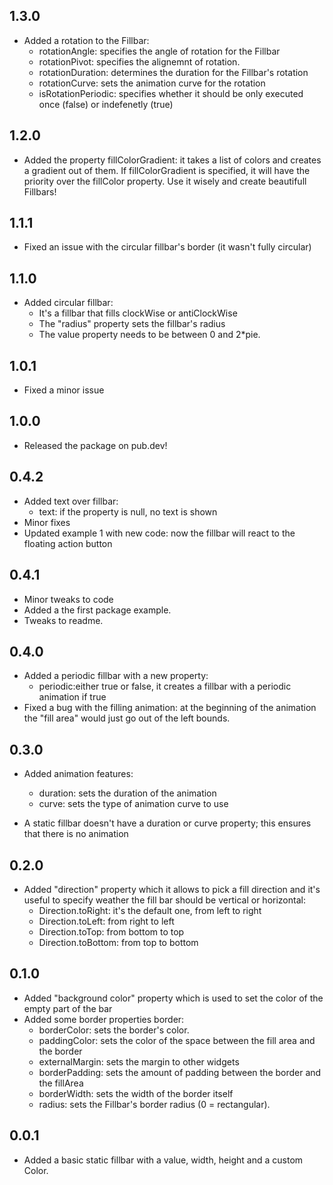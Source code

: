 ## 1.3.0

- Added a rotation to the Fillbar:
  - rotationAngle: specifies the angle of rotation for the Fillbar
  - rotationPivot: specifies the alignemnt of rotation.
  - rotationDuration: determines the duration for the Fillbar's rotation
  - rotationCurve: sets the animation curve for the rotation
  - isRotationPeriodic: specifies whether it should be only executed once (false) or indefenetly (true)

## 1.2.0

- Added the property fillColorGradient: it takes a list of colors and creates a gradient out of them.
  If fillColorGradient is specified, it will have the priority over the fillColor property.
  Use it wisely and create beautifull Fillbars!

## 1.1.1

- Fixed an issue with the circular fillbar's border (it wasn't fully circular)

## 1.1.0

- Added circular fillbar:
  - It's a fillbar that fills clockWise or antiClockWise
  - The "radius" property sets the fillbar's radius
  - The value property needs to be between 0 and 2*pie.

## 1.0.1

- Fixed a minor issue

## 1.0.0

- Released the package on pub.dev!

## 0.4.2

- Added text over fillbar:
  - text: if the property is null, no text is shown
- Minor fixes
- Updated example 1 with new code: now the fillbar will react to the floating action button

## 0.4.1

- Minor tweaks to code
- Added a the first package example.
- Tweaks to readme.

## 0.4.0

- Added a periodic fillbar with a new property:
  - periodic:either true or false, it creates a fillbar with a periodic animation if true
- Fixed a bug with the filling animation: at the beginning of the animation the "fill area" would just go 
  out of the left bounds.

## 0.3.0 

- Added animation features:
  - duration: sets the duration of the animation
  - curve: sets the type of animation curve to use

- A static fillbar doesn't have a duration or curve property; this ensures that there is no animation

## 0.2.0

- Added "direction" property which it allows to pick a fill direction and it's useful to specify weather the fill bar should be vertical or horizontal: 
  - Direction.toRight: it's the default one, from left to right
  - Direction.toLeft: from right to left
  - Direction.toTop: from bottom to top
  - Direction.toBottom: from top to bottom

## 0.1.0

- Added "background color" property which is used to set the color of the empty part of the bar
- Added some border properties border:
  - borderColor: sets the border's color.
  - paddingColor: sets the color of the space between the fill area and the border
  - externalMargin: sets the margin to other widgets
  - borderPadding: sets the amount of padding between the border and the fillArea
  - borderWidth: sets the width of the border itself
  - radius: sets the Fillbar's border radius (0 = rectangular).

## 0.0.1

- Added a basic static fillbar with a value, width, height and a custom Color.
